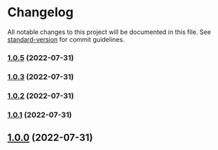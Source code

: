 # Changelog

All notable changes to this project will be documented in this file. See [standard-version](https://github.com/conventional-changelog/standard-version) for commit guidelines.

### [1.0.5](https://gitlab.com/kasungihan.dev/git-testing/compare/v1.0.4...v1.0.5) (2022-07-31)

### [1.0.3](https://gitlab.com/kasungihan.dev/git-testing/compare/v1.0.4...v1.0.3) (2022-07-31)

### [1.0.2](https://gitlab.com/kasungihan.dev/git-testing/compare/v1.0.4...v1.0.2) (2022-07-31)

### [1.0.1](https://gitlab.com/kasungihan.dev/git-testing/compare/v1.0.4...v1.0.1) (2022-07-31)

## [1.0.0](https://gitlab.com/kasungihan.dev/git-testing/compare/v1.0.4...v1.0.0) (2022-07-31)

